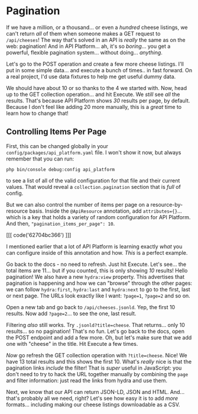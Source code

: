 # Pagination

If we have a million, or a thousand... or even a *hundred* cheese listings, we can't
return *all* of them when someone makes a GET request to `/api/cheeses`! The way
that's solved in an API is *really* the same as on the web: pagination! And
in API Platform... ah, it's so *boring*... you get a powerful, flexible pagination
system... without doing... *anything*.

Let's go to the POST operation and create a few more cheese listings. I'll put in
some simple data... and execute a bunch of times.. in fast forward. On a real
project, I'd use data fixtures to help me get useful dummy data.

We should have about 10 or so thanks to the 4 we started with. Now, head up to
the GET collection operation... and hit Execute. We *still* see *all* the results.
That's because API Platform shows *30* results per page, by default. Because I
don't feel like adding 20 more manually, this is a *great* time to learn how
to change that!

## Controlling Items Per Page

First, this can be changed globally in your `config/packages/api_platform.yaml`
file. I won't show it now, but always remember that you can run:

```terminal
php bin/console debug:config api_platform
```

to see a list of all of the valid configuration for that file and their current
values. That would reveal a `collection.pagination` section that is *full* of
config.

But we can also control the number of items per page on a resource-by-resource
basis. Inside the `@ApiResource` annotation, add `attributes={}`... which is a key
that holds a variety of random configuration for API Platform. And then,
`"pagination_items_per_page": 10`.

[[[ code('62704bc366') ]]]

I mentioned earlier that a lot of API Platform is learning exactly *what* you can
configure inside of this annotation and how. *This* is a perfect example.

Go back to the docs - no need to refresh. Just hit Execute. Let's see... the total
items are 11... but if you counted, this is only showing *10* results! Hello pagination!
We also have a new `hydra:view` property. This advertises that pagination
is happening and how we can "browse" through the other pages: we can follow
`hydra:first`, `hydra:last` and `hydra:next` to go to the first, last or next page.
The URLs look exactly like I want: `?page=1`, `?page=2` and so on.

Open a new tab and go back to `/api/cheeses.jsonld`. Yep, the first 10 results.
Now add `?page=2`... to see the one, last result.

Filtering *also* still works. Try `.jsonld?title=cheese`. That returns... only
10 results... so no pagination! That's no fun. Let's go back to the docs, open
the POST endpoint and add a few more. Oh, but let's make sure that we add one
with "cheese" in the title. Hit Execute a few times.

*Now* go refresh the GET collection operation with `?title=cheese`. Nice! We
have 13 total results and this shows the first 10. What's *really* nice is that
the pagination links *include* the filter! That is *super* useful in JavaScript:
you don't need to try to hack the URL together manually by combining the `page`
and filter information: just read the links from hydra and use them.

Next, we know that our API can return JSON-LD, JSON and HTML. And... that's probably
all we need, right? Let's see how easy it is to add *more* formats... including
making our cheese listings downloadable as a CSV.
